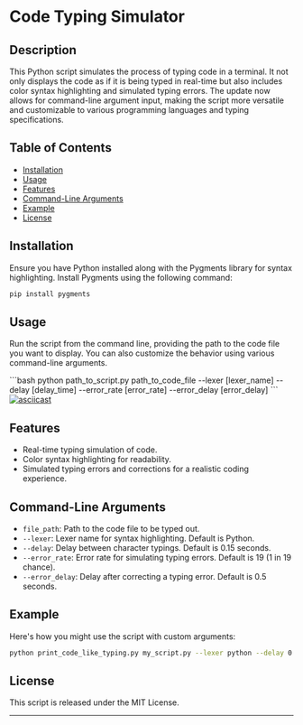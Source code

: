 # Code Typing Simulator

## Description
This Python script simulates the process of typing code in a terminal. It not only displays the code as if it is being typed in real-time but also includes color syntax highlighting and simulated typing errors. The update now allows for command-line argument input, making the script more versatile and customizable to various programming languages and typing specifications.

## Table of Contents
- [Installation](#installation)
- [Usage](#usage)
- [Features](#features)
- [Command-Line Arguments](#command-line-arguments)
- [Example](#example)
- [License](#license)

## Installation
Ensure you have Python installed along with the Pygments library for syntax highlighting. Install Pygments using the following command:

```bash
pip install pygments
```

## Usage
Run the script from the command line, providing the path to the code file you want to display. You can also customize the behavior using various command-line arguments.

\```bash
python path_to_script.py path_to_code_file --lexer [lexer_name] --delay [delay_time] --error_rate [error_rate] --error_delay [error_delay]
\```
[![asciicast](https://asciinema.org/a/633672.svg)](https://asciinema.org/a/633672)
## Features
- Real-time typing simulation of code.
- Color syntax highlighting for readability.
- Simulated typing errors and corrections for a realistic coding experience.

## Command-Line Arguments
- `file_path`: Path to the code file to be typed out.
- `--lexer`: Lexer name for syntax highlighting. Default is Python.
- `--delay`: Delay between character typings. Default is 0.15 seconds.
- `--error_rate`: Error rate for simulating typing errors. Default is 19 (1 in 19 chance).
- `--error_delay`: Delay after correcting a typing error. Default is 0.5 seconds.

## Example
Here's how you might use the script with custom arguments:

```bash
python print_code_like_typing.py my_script.py --lexer python --delay 0.1 --error_rate 10 --error_delay 0.3
```

## License
This script is released under the MIT License.

---

